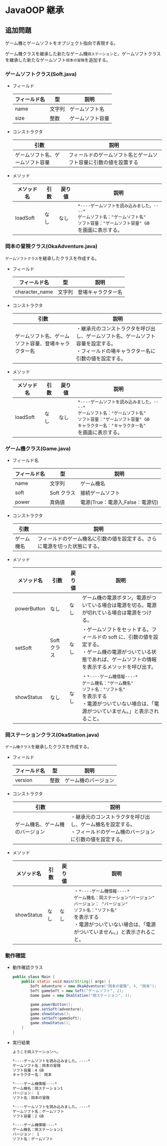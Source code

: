 # JavaOOP 継承

## 追加問題

ゲーム機とゲームソフトをオブジェクト指向で表現する。

ゲーム機クラスを継承した新たなゲーム機`岡ステーション`と、ゲームソフトクラスを継承した新たなゲームソフト`岡本の冒険`を追加する。

### ゲームソフトクラス(Soft.java)

- フィールド

  | フィールド名 | 型     | 説明             |
  | ------------ | ------ | ---------------- |
  | name         | 文字列 | ゲームソフト名   |
  | size         | 整数   | ゲームソフト容量 |

- コンストラクタ

  | 引数                             | 説明                                                             |
  | -------------------------------- | ---------------------------------------------------------------- |
  | ゲームソフト名、ゲームソフト容量 | フィールドのゲームソフト名とゲームソフト容量に引数の値を設置する |

- メソッド

  | メソッド名 | 引数 | 戻り値 | 説明                                                                                                                                          |
  | ---------- | ---- | ------ | --------------------------------------------------------------------------------------------------------------------------------------------- |
  | loadSoft   | なし | なし   | `*----ゲームソフトを読み込みました。----*`<br>`ゲームソフト名："ゲームソフト名"`<br>`ソフト容量："ゲームソフト容量" GB`<br>を画面に表示する。 |

### 岡本の冒険クラス(OkaAdventure.java)

`ゲームソフトクラス`を継承したクラスを作成する。

- フィールド

  | フィールド名   | 型     | 説明               |
  | -------------- | ------ | ------------------ |
  | character_name | 文字列 | 登場キャラクター名 |

- コンストラクタ

  | 引数                                                 | 説明                                                                                                                                     |
  | ---------------------------------------------------- | ---------------------------------------------------------------------------------------------------------------------------------------- |
  | ゲームソフト名、ゲームソフト容量、登場キャラクター名 | ・継承元のコンストラクタを呼び出し、ゲームソフト名、ゲームソフト容量を設定する。<br>・フィールドの場キャラクター名に引数の値を設定する。 |

- メソッド

  | メソッド名 | 引数 | 戻り値 | 説明                                                                                                                                                                                |
  | ---------- | ---- | ------ | ----------------------------------------------------------------------------------------------------------------------------------------------------------------------------------- |
  | loadSoft   | なし | なし   | `*----ゲームソフトを読み込みました。----*`<br>`ゲームソフト名："ゲームソフト名"`<br>`ソフト容量："ゲームソフト容量" GB`<br>`キャラクター名："キャラクター名"`<br>を画面に表示する。 |

### ゲーム機クラス(Game.java)

- フィールド名

  | フィールド名 | 型          | 説明                             |
  | ------------ | ----------- | -------------------------------- |
  | name         | 文字列      | ゲーム機名                       |
  | soft         | Soft クラス | 接続ゲームソフト                 |
  | power        | 真偽値      | 電源(True：電源入,False：電源切) |

- コンストラクタ

  | 引数       | 説明                                                                       |
  | ---------- | -------------------------------------------------------------------------- |
  | ゲーム機名 | フィールドのゲーム機名に引数の値を設定する。さらに電源を切った状態にする。 |

- メソッド

  | メソッド名  | 引数        | 戻り値 | 説明                                                                                                                                                                             |
  | ----------- | ----------- | ------ | -------------------------------------------------------------------------------------------------------------------------------------------------------------------------------- |
  | powerButton | なし        | なし   | ゲーム機の電源ボタン。電源がついている場合は電源を切る。電源が切れている場合は電源をつける。                                                                                     |
  | setSoft     | Soft クラス | なし   | ・ゲームソフトをセットする。フィールドの soft に、引数の値を設定する。<br>・ゲーム機の電源がついている状態であれば、ゲームソフトの情報を表示するメソッドを呼び出す。             |
  | showStatus  | なし        | なし   | ・`*----ゲーム機情報----*`<br> `ゲーム機名："ゲーム機名"`<br> `ソフト名："ソフト名"`<br> を表示する<br> ・電源がついていない場合は、「電源がついていません。」と表示されること。 |

### 岡ステーションクラス(OkaStation.java)

`ゲーム機クラス`を継承したクラスを作成する。

- フィールド

  | フィールド名 | 型   | 説明                 |
  | ------------ | ---- | -------------------- |
  | version      | 整数 | ゲーム機のバージョン |

- コンストラクタ

  | 引数                             | 説明                                                                                                                   |
  | -------------------------------- | ---------------------------------------------------------------------------------------------------------------------- |
  | ゲーム機名、ゲーム機のバージョン | ・継承元のコンストラクタを呼び出し、ゲーム機名を設定する。<br>・フィールドのゲーム機のバージョンに引数の値を設定する。 |

- メソッド

  | メソッド名 | 引数 | 戻り値 | 説明                                                                                                                                                                                                                          |
  | ---------- | ---- | ------ | ----------------------------------------------------------------------------------------------------------------------------------------------------------------------------------------------------------------------------- |
  | showStatus | なし | なし   | ・`*----ゲーム機情報----*`<br> `ゲーム機名：岡ステーション"バージョン"`<br>`バージョン： "バージョン"`<br> `ソフト名："ソフト名"`<br> を表示する<br> ・電源がついていない場合は、「電源がついていません。」と表示されること。 |

### 動作確認

- 動作確認クラス

  ```java
  public class Main {
      public static void main(String[] args) {
          Soft adventure = new OkaAdventure("岡本の冒険", 4, "岡本");
          Soft gameSoft = new Soft("ゲームソフト", 2);
          Game game = new OkaStation("岡ステーション", 1);

          game.powerButton();
          game.setSoft(adventure);
          game.showStatus();
          game.setSoft(gameSoft);
          game.showStatus();
      }
  }
  ```

- 実行結果

  ```bash
  ようこそ岡ステーションへ。

  *----ゲームソフトを読み込みました。----*
  ゲームソフト名：岡本の冒険
  ソフト容量：4 GB
  キャラクター名： 岡本

  *----ゲーム機情報----*
  ゲーム機名：岡ステーション1
  バージョン： 1
  ソフト名：岡本の冒険

  *----ゲームソフトを読み込みました。----*
  ゲームソフト名：ゲームソフト
  ソフト容量：2 GB

  *----ゲーム機情報----*
  ゲーム機名：岡ステーション1
  バージョン： 1
  ソフト名：ゲームソフト
  ```
